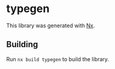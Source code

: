 # typegen

This library was generated with [Nx](https://nx.dev).

## Building

Run `nx build typegen` to build the library.
